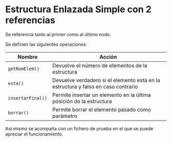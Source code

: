 # Estructura Enlazada Simple con 2 referencias

Se referencia tanto al primer como al último nodo.

Se definen las siguientes operaciones:

Nombre  | Acción
------------- | -------------
`getNumElem()`  | Devuelve el número de elementos de la estructura
`esta()` |  Devuelve verdadero si el elemento está en la estructura y falso en caso contrario
`insertarFinal()`| Permite insertar un elemento en la última posición de la estructura
`borrar()` | Permite borrar el elemento pasado como parámetro

Así mismo se acompaña con un fichero de prueba en el que se puede apreciar el funcionamiento.
